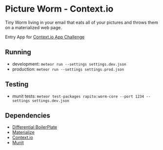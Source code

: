 # Picture Worm - Context.io

Tiny Worm living in your email that eats all of your pictures and throws them on a materialized web page.

Entry App for [Context.io App Challenge](http://contextio.challengepost.com/)



## Running

- development: ```meteor run --settings settings.dev.json```
- production: ```meteor run --settings settings.prod.json```

## Testing

- munit tests: ```meteor test-packages rapito:worm-core --port 1234 --settings settings.dev.json```

## Dependencies

- [Differential BoilerPlate](https://github.com/Differential/meteor-boilerplate/tree/materialize)
- [Materialize](http://materializecss.com/getting-started.html)
- [Context.io](https://github.com/rapito/meteor-contextio)
- [Munit](https://github.com/practicalmeteor/munit)